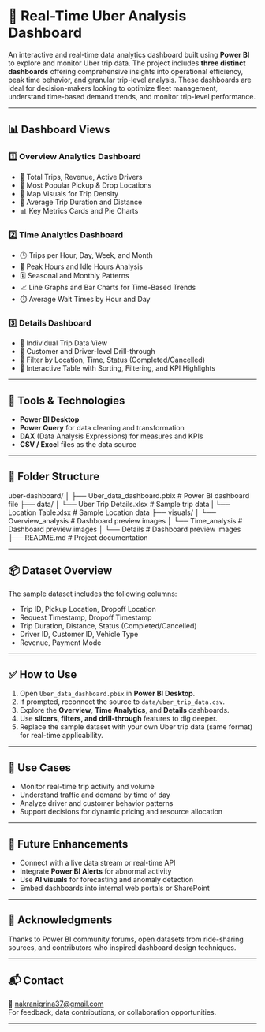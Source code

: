 # 🚖 Real-Time Uber Analysis Dashboard

An interactive and real-time data analytics dashboard built using **Power BI** to explore and monitor Uber trip data. The project includes **three distinct dashboards** offering comprehensive insights into operational efficiency, peak time behavior, and granular trip-level analysis. These dashboards are ideal for decision-makers looking to optimize fleet management, understand time-based demand trends, and monitor trip-level performance.

---

## 📊 Dashboard Views

### 1️⃣ **Overview Analytics Dashboard**
- 🚗 Total Trips, Revenue, Active Drivers
- 📍 Most Popular Pickup & Drop Locations
- 🧭 Map Visuals for Trip Density
- 🧮 Average Trip Duration and Distance
- 📊 Key Metrics Cards and Pie Charts

### 2️⃣ **Time Analytics Dashboard**
- 🕒 Trips per Hour, Day, Week, and Month
- 🔁 Peak Hours and Idle Hours Analysis
- 🗓️ Seasonal and Monthly Patterns
- 📈 Line Graphs and Bar Charts for Time-Based Trends
- ⏱️ Average Wait Times by Hour and Day

### 3️⃣ **Details Dashboard**
- 🧾 Individual Trip Data View
- 👤 Customer and Driver-level Drill-through
- 📌 Filter by Location, Time, Status (Completed/Cancelled)
- 🔎 Interactive Table with Sorting, Filtering, and KPI Highlights

---

## 🧰 Tools & Technologies

- **Power BI Desktop**
- **Power Query** for data cleaning and transformation
- **DAX** (Data Analysis Expressions) for measures and KPIs
- **CSV / Excel** files as the data source

---

## 📁 Folder Structure

uber-dashboard/
│
├── Uber_data_dashboard.pbix # Power BI dashboard file
├── data/
│ └── Uber Trip Details.xlsx # Sample trip data
| └── Location Table.xlsx # Sample Location data
├── visuals/
│ └── Overview_analysis # Dashboard preview images
│ └── Time_analysis # Dashboard preview images
│ └── Details # Dashboard preview images
├── README.md # Project documentation


---

## 📦 Dataset Overview

The sample dataset includes the following columns:

- Trip ID, Pickup Location, Dropoff Location
- Request Timestamp, Dropoff Timestamp
- Trip Duration, Distance, Status (Completed/Cancelled)
- Driver ID, Customer ID, Vehicle Type
- Revenue, Payment Mode

---

## ✅ How to Use

1. Open `Uber_data_dashboard.pbix` in **Power BI Desktop**.
2. If prompted, reconnect the source to `data/uber_trip_data.csv`.
3. Explore the **Overview**, **Time Analytics**, and **Details** dashboards.
4. Use **slicers, filters, and drill-through** features to dig deeper.
5. Replace the sample dataset with your own Uber trip data (same format) for real-time applicability.

---

## 📌 Use Cases

- Monitor real-time trip activity and volume
- Understand traffic and demand by time of day
- Analyze driver and customer behavior patterns
- Support decisions for dynamic pricing and resource allocation

---

## 🔮 Future Enhancements

- Connect with a live data stream or real-time API
- Integrate **Power BI Alerts** for abnormal activity
- Use **AI visuals** for forecasting and anomaly detection
- Embed dashboards into internal web portals or SharePoint

---

## 🤝 Acknowledgments

Thanks to Power BI community forums, open datasets from ride-sharing sources, and contributors who inspired dashboard design techniques.

---

## 📬 Contact

📧 nakranigrina37@gmail.com  
For feedback, data contributions, or collaboration opportunities.

---
